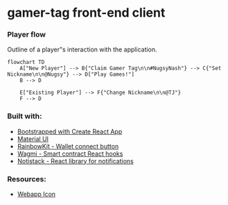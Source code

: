# gamer-tag front-end client

### Player flow
Outline of a player"s interaction with the application.
```mermaid
flowchart TD
	A["New Player"] --> B{"Claim Gamer Tag\n\n#NugsyNash"} --> C{"Set Nickname\n\n@Nugsy"} --> D["Play Games!"]
	B --> D 
	
	E["Existing Player"] --> F{"Change Nickname\n\n@TJ"}
	F --> D 
```

### Built with:
- [Bootstrapped with Create React App](https://github.com/facebook/create-react-app)
- [Material UI](https://mui.com/material-ui/)
- [RainbowKit - Wallet connect button](https://www.rainbowkit.com/docs/connect-button)
- [Wagmi - Smart contract React hooks](https://wagmi.sh/docs/getting-started)
- [Notistack - React library for notifications](https://notistack.com/api-reference)

### Resources:
- [Webapp Icon](https://www.pngrepo.com/svg/335572/game)